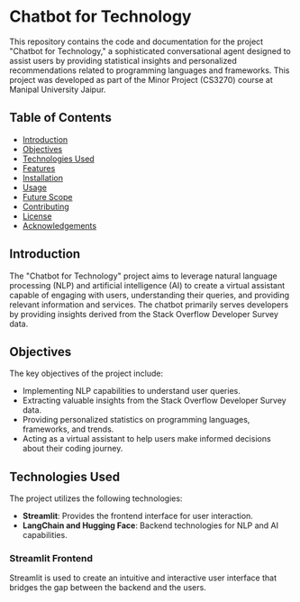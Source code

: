 # Chatbot for Technology

This repository contains the code and documentation for the project "Chatbot for Technology," a sophisticated conversational agent designed to assist users by providing statistical insights and personalized recommendations related to programming languages and frameworks. This project was developed as part of the Minor Project (CS3270) course at Manipal University Jaipur.

## Table of Contents
- [Introduction](#introduction)
- [Objectives](#objectives)
- [Technologies Used](#technologies-used)
- [Features](#features)
- [Installation](#installation)
- [Usage](#usage)
- [Future Scope](#future-scope)
- [Contributing](#contributing)
- [License](#license)
- [Acknowledgements](#acknowledgements)

## Introduction
The "Chatbot for Technology" project aims to leverage natural language processing (NLP) and artificial intelligence (AI) to create a virtual assistant capable of engaging with users, understanding their queries, and providing relevant information and services. The chatbot primarily serves developers by providing insights derived from the Stack Overflow Developer Survey data.

## Objectives
The key objectives of the project include:
- Implementing NLP capabilities to understand user queries.
- Extracting valuable insights from the Stack Overflow Developer Survey data.
- Providing personalized statistics on programming languages, frameworks, and trends.
- Acting as a virtual assistant to help users make informed decisions about their coding journey.

## Technologies Used
The project utilizes the following technologies:
- **Streamlit**: Provides the frontend interface for user interaction.
- **LangChain and Hugging Face**: Backend technologies for NLP and AI capabilities.

### Streamlit Frontend
Streamlit is used to create an intuitive and interactive user interface that bridges the gap between the backend and the users.